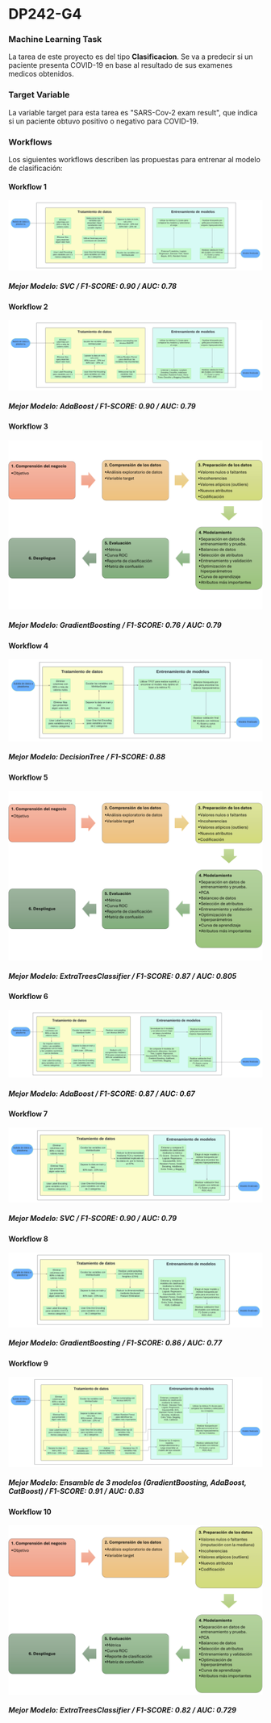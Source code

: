 # DP242-G4

### Machine Learning Task
La tarea de este proyecto es del tipo **Clasificacion**. Se va a predecir si un paciente presenta COVID-19 en base al resultado de sus examenes medicos obtenidos.

### Target Variable
La variable target para esta tarea es "SARS-Cov-2 exam result", que indica si un paciente obtuvo positivo o negativo para COVID-19.

### Workflows
Los siguientes workflows describen las propuestas para entrenar al modelo de clasificación:

#### Workflow 1

![Workflow1](./COVID-Workflow1.png)

##### Mejor Modelo: SVC / F1-SCORE: 0.90 / AUC: 0.78

#### Workflow 2

![Workflow2](./COVID-Workflow2.png)

##### Mejor Modelo: AdaBoost / F1-SCORE: 0.90 / AUC: 0.79

#### Workflow 3

![Workflow3](./COVID_workflow3.png)

##### Mejor Modelo: GradientBoosting / F1-SCORE: 0.76 / AUC: 0.79

#### Workflow 4

![Workflow4](./COVID-Workflow4.png)

##### Mejor Modelo: DecisionTree / F1-SCORE: 0.88

#### Workflow 5

![Workflow5](./COVID_workflow5.png)

##### Mejor Modelo: ExtraTreesClassifier / F1-SCORE: 0.87 / AUC: 0.805

#### Workflow 6

![Workflow6](./COVID-Workflow6.png)

##### Mejor Modelo: AdaBoost / F1-SCORE: 0.87 / AUC: 0.67

#### Workflow 7

![Workflow7](./COVID-Workflow7.png)

##### Mejor Modelo: SVC / F1-SCORE: 0.90 / AUC: 0.79

#### Workflow 8

![Workflow8](./COVID-Workflow8.png)

##### Mejor Modelo: GradientBoosting / F1-SCORE: 0.86 / AUC: 0.77

#### Workflow 9

![Workflow9](./COVID-Workflow9.png)

##### Mejor Modelo: Ensamble de 3 modelos (GradientBoosting, AdaBoost, CatBoost) / F1-SCORE: 0.91 / AUC: 0.83

#### Workflow 10

![Workflow10](./COVID_workflow10.png)

##### Mejor Modelo: ExtraTreesClassifier / F1-SCORE: 0.82 / AUC: 0.729
